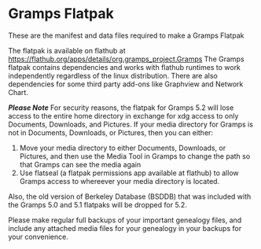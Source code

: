 # Gramps Flatpak
These are the manifest and data files required to make a Gramps Flatpak

The flatpak is available on flathub at https://flathub.org/apps/details/org.gramps_project.Gramps
The Gramps flatpak contains dependencies and works with flathub runtimes to work independently regardless of the linux distribution.  There are also dependencies for some third party add-ons like Graphview and Network Chart.

***Please Note***
For security reasons, the flatpak for Gramps 5.2 will lose access to the entire home directory in exchange for xdg access to only Documents, Downloads, and Pictures. If your media directory for Gramps is not in Documents, Downloads, or Pictures, then you can either:
1. Move your media directory to either Documents, Downloads, or Pictures, and then use the Media Tool in Gramps to change the path so that Gramps can see the media again
2. Use flatseal (a flatpak permissions app available at flathub) to allow Gramps access to whereever your media directory is located.

Also, the old version of Berkeley Database (BSDDB) that was included with the Gramps 5.0 and 5.1 flatpaks will be dropped for 5.2.

Please make regular full backups of your important genealogy files, and include any attached media files for your genealogy in your backups for your convenience.
